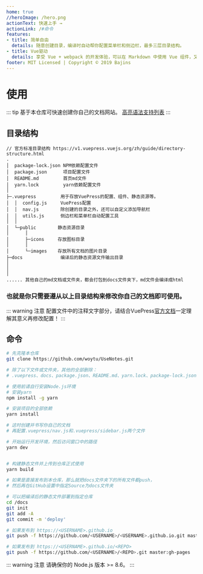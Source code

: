 ```yaml
---
home: true
//heroImage: /hero.png
actionText: 快速上手 →
actionLink: /#命令
features:
- title: 简单自由
  details: 随意创建目录，编译时自动帮你配置菜单栏和侧边栏，最多三层目录结构。
- title: Vue驱动
  details: 享受 Vue + webpack 的开发体验，可以在 Markdown 中使用 Vue 组件，又可以使用 Vue 来开发自定义主题。
footer: MIT Licensed | Copyright © 2019 Bajins
---
```


# 使用

::: tip
基于本仓库可快速创建你自己的文档网站。
[高亮语法支持列表](https://prismjs.com/#languages-list)
:::

## 目录结构

```
// 官方标准目录结构 https://v1.vuepress.vuejs.org/zh/guide/directory-structure.html
.
│  package-lock.json NPM依赖配置文件
│  package.json      项目配置文件
│  README.md         首页md文件
│  yarn.lock         yarn依赖配置文件
│  
├─.vuepress         用于存放VuePress的配置、组件、静态资源等。
│  │  config.js     VuePress配置
│  │  nav.js        除创建的目录之外，还可以自定义添加导航栏
│  │  utils.js      侧边栏和菜单栏自动配置工具
│  │  
│  └─public        静态资源目录
│      │  
│      ├─icons     存放图标目录
│      │      
│      └─images    存放所有文档的图片目录
├─docs              编译后的静态资源文件输出目录
│              
│
│
...... 其他自己的md文档或文件夹，都会打包到docs文件夹下，md文件会编译成html

```
### 也就是你只需要遵从以上目录结构来修改你自己的文档即可使用。
::: warning 注意
配置文件中的注释文字部分，请结合VuePress[官方文档](https://v1.vuepress.vuejs.org/zh/config/)一定理解其意义再修改配置！
:::

## 命令

``` bash
# 先克隆本仓库
git clone https://github.com/woytu/UseNotes.git

# 除了以下文件或文件夹，其他的全部删除：
# .vuepress、docs、package.json、README.md、yarn.lock、package-lock.json

# 使用前请自行安装Node.js环境
# 安装yarn
npm install -g yarn

# 安装项目的全部依赖
yarn install

# 这时创建并书写你自己的文档
# 再配置.vuepress/nav.js和.vuepress/sidebar.js两个文件

# 开始运行开发环境，然后访问窗口中的路径
yarn dev


# 构建静态文件并上传到仓库正式使用
yarn build

# 如果是直接发布到本仓库，那么就把docs文件夹下的所有文件都push，
# 然后再在GitHub设置中指定Source为docs文件夹

# 可以把编译后的静态文件部署到指定仓库
cd /docs
git init
git add -A
git commit -m 'deploy'

# 如果发布到 https://<USERNAME>.github.io
git push -f https://github.com/<USERNAME>/<USERNAME>.github.io.git master

# 如果发布到 https://<USERNAME>.github.io/<REPO>
git push -f https://github.com/<USERNAME>/<REPO>.git master:gh-pages
```

::: warning 注意
请确保你的 Node.js 版本 >= 8.6。
:::
